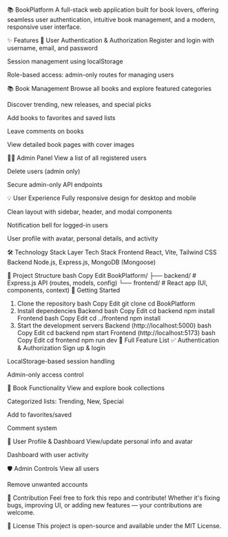 📚 BookPlatform
A full-stack web application built for book lovers, offering seamless user authentication, intuitive book management, and a modern, responsive user interface.

✨ Features
🔐 User Authentication & Authorization
Register and login with username, email, and password

Session management using localStorage

Role-based access: admin-only routes for managing users

📚 Book Management
Browse all books and explore featured categories

Discover trending, new releases, and special picks

Add books to favorites and saved lists

Leave comments on books

View detailed book pages with cover images

🧑‍💻 Admin Panel
View a list of all registered users

Delete users (admin only)

Secure admin-only API endpoints

💡 User Experience
Fully responsive design for desktop and mobile

Clean layout with sidebar, header, and modal components

Notification bell for logged-in users

User profile with avatar, personal details, and activity

🛠️ Technology Stack
Layer	Tech Stack
Frontend	React, Vite, Tailwind CSS
Backend	Node.js, Express.js, MongoDB (Mongoose)

📁 Project Structure
bash
Copy
Edit
BookPlatform/
├── backend/     # Express.js API (routes, models, config)
└── frontend/    # React app (UI, components, context)
🚀 Getting Started
1. Clone the repository
bash
Copy
Edit
git clone <repo-url>
cd BookPlatform
2. Install dependencies
Backend
bash
Copy
Edit
cd backend
npm install
Frontend
bash
Copy
Edit
cd ../frontend
npm install
3. Start the development servers
Backend (http://localhost:5000)
bash
Copy
Edit
cd backend
npm start
Frontend (http://localhost:5173)
bash
Copy
Edit
cd frontend
npm run dev
🧩 Full Feature List
✅ Authentication & Authorization
Sign up & login

LocalStorage-based session handling

Admin-only access control

📖 Book Functionality
View and explore book collections

Categorized lists: Trending, New, Special

Add to favorites/saved

Comment system

👤 User Profile & Dashboard
View/update personal info and avatar

Dashboard with user activity

🛡 Admin Controls
View all users

Remove unwanted accounts

🤝 Contribution
Feel free to fork this repo and contribute! Whether it's fixing bugs, improving UI, or adding new features — your contributions are welcome.

📄 License
This project is open-source and available under the MIT License.